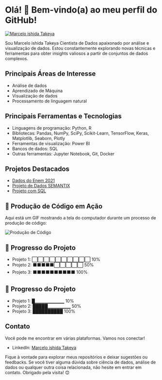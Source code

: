 
# Olá! 👋 Bem-vindo(a) ao meu perfil do GitHub!

[![Marcelo ishida Takeya](https://img.shields.io/badge/SeuNome-Cientista%20de%20Dados-brightgreen)](Marcelo_ishida_takeya)



Sou Marcelo ishida Takeya Cientista de Dados apaixonado por análise e visualização de dados. Estou constantemente explorando novas técnicas e ferramentas para obter insights valiosos a partir de conjuntos de dados complexos.

## Principais Áreas de Interesse

- Análise de dados
- Aprendizado de Máquina
- Visualização de dados
- Processamento de linguagem natural

## Principais Ferramentas e Tecnologias

- Linguagens de programação: Python, R
- Bibliotecas: Pandas, NumPy, SciPy, Scikit-Learn, TensorFlow, Keras, Matplotlib, Seaborn, Plotly
- Ferramentas de visualização: Power BI
- Bancos de dados: SQL
- Outras ferramentas: Jupyter Notebook, Git, Docker

## Projetos Destacados

- [Dados do Enem 2021 ](https://github.com/Mjapo/DadosEnem)
- [Projeto de Dados SEMANTIX ](https://github.com/Mjapo/ProjetoDados)
- [Projeto com SQL ](https://github.com/Mjapo/ProjetoCreditoSql)



## 🚀 Produção de Código em Ação

Aqui está um GIF mostrando a tela do computador durante um processo de produção de código:

![Produção de Código](https://caminho/para/seu/gif.gif)


## 🔨 Progresso do Projeto

- Projeto 1: ⬜️⬜️⬜️⬜️⬜️⬜️⬜️⬜️⬜️⬜️ 10%
- Projeto 2: ⬛️⬛️⬛️⬛️⬛️⬜️⬜️⬜️⬜️⬜️ 50%
- Projeto 3: ⬛️⬛️⬛️⬛️⬛️⬛️⬛️⬛️⬛️⬛️ 100%


## 🔨 Progresso do Projeto

- Projeto 1: █▁▁▁▁▁▁▁▁▁ 10%
- Projeto 2: █████▁▁▁▁▁▁▁ 50%
- Projeto 3: ██████████ 100%




## Contato

Você pode me encontrar em várias plataformas. Vamos nos conectar!

- LinkedIn: [Marcelo ishida Takeya](https://www.linkedin.com/in/marcelo-ishida-takeya-a8213897/)

Fique à vontade para explorar meus repositórios e deixar sugestões ou feedbacks. Se você tiver alguma dúvida sobre ciência de dados, análise de dados ou qualquer outra coisa relacionada, não hesite em entrar em contato. Obrigado pela visita! 😊

